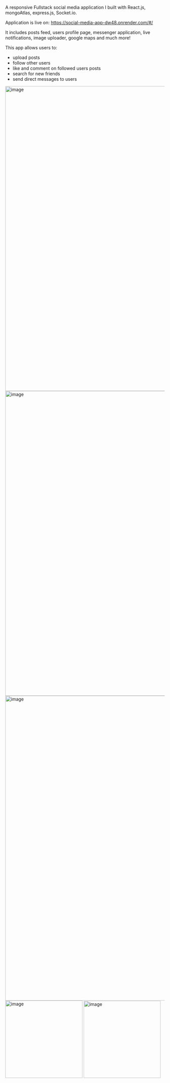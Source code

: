 A responsive Fullstack social media application I built with React.js, mongoAtlas, express.js, Socket.io.

Application is live on: https://social-media-app-dw48.onrender.com/#/

It includes posts feed, users profile page, messenger application, live notifications, image uploader, google maps and much more!

This app allows users to:
- upload posts
- follow other users
- like and comment on followed users posts
- search for new friends
- send direct messages to users


<img width="960" alt="image" src="https://user-images.githubusercontent.com/114099366/226100693-3bbbec9f-0600-4566-819e-dfbc30229099.png">

<img width="960" alt="image" src="https://user-images.githubusercontent.com/114099366/226100740-8d6fca7b-faa0-4559-a395-ed1b1309c3a8.png">

<img width="960" alt="image" src="https://user-images.githubusercontent.com/114099366/226100823-f6a17809-8edb-4479-b7b4-b627d7b9195c.png">

<img width="244" alt="image" src="https://user-images.githubusercontent.com/114099366/226101157-e783f13d-67ee-4679-811c-97ecbc52a9ab.png">

<img width="243" alt="image" src="https://user-images.githubusercontent.com/114099366/226101169-4109c2cf-b644-4aeb-8d1e-4639a61195a1.png">
